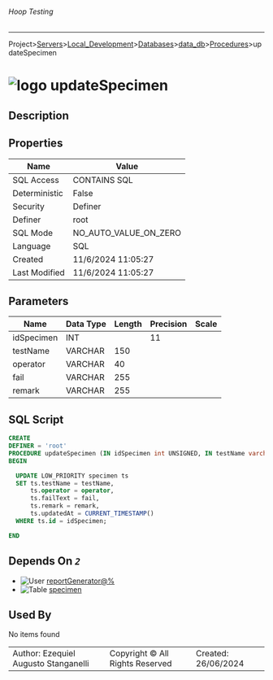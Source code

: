 ###### Hoop Testing
___
Project>[Servers](../../../../Servers.md)>[Local_Development](../../../Local_Development.md)>[Databases](../../Databases.md)>[data_db](../data_db.md)>[Procedures](Procedures.md)>updateSpecimen


# ![logo](../../../../../Images/procedure64.svg) updateSpecimen

## <a name="#Description"></a>Description
> 
## <a name="#Properties"></a>Properties
|Name|Value|
|---|---|
|SQL Access|CONTAINS SQL|
|Deterministic|False|
|Security|Definer|
|Definer|root|
|SQL Mode|NO_AUTO_VALUE_ON_ZERO|
|Language|SQL|
|Created|11/6/2024 11:05:27|
|Last Modified|11/6/2024 11:05:27|


## <a name="#Parameters"></a>Parameters
|Name|Data Type|Length|Precision|Scale|
|---|---|---|---|---|
|idSpecimen|INT||11||
|testName|VARCHAR|150|||
|operator|VARCHAR|40|||
|fail|VARCHAR|255|||
|remark|VARCHAR|255|||

## <a name="#SqlScript"></a>SQL Script
```SQL
CREATE
DEFINER = 'root'
PROCEDURE updateSpecimen (IN idSpecimen int UNSIGNED, IN testName varchar(150), IN operator varchar(40), IN fail varchar(255), IN remark varchar(255))
BEGIN

  UPDATE LOW_PRIORITY specimen ts
  SET ts.testName = testName,
      ts.operator = operator,
      ts.failText = fail,
      ts.remark = remark,
      ts.updatedAt = CURRENT_TIMESTAMP()
  WHERE ts.id = idSpecimen;

END
```

## <a name="#DependsOn"></a>Depends On _`2`_
- ![User](../../../../../Images/user.svg) [reportGenerator@%](../../../Users/reportGenerator@%.md)
- ![Table](../../../../../Images/table.svg) [specimen](../Tables/specimen.md)


## <a name="#UsedBy"></a>Used By
No items found

||||
|---|---|---|
|Author: Ezequiel Augusto Stanganelli|Copyright © All Rights Reserved|Created: 26/06/2024|